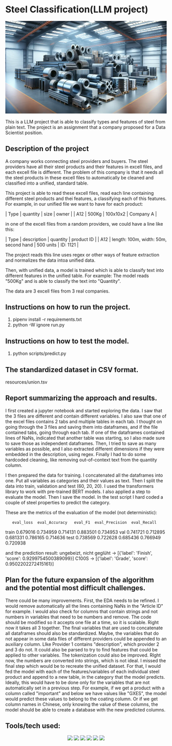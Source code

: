 # Steel Classification(LLM project)
![Drought](https://github.com/batxes/LLM_steel_classification/blob/main/steel_image.webp)

This is a LLM project that is able to classify types and features of steel from plain text. 
The project is an assignment that a company proposed for a Data Scientist position.

## Description of the project

A company works connecting steel providers and buyers. The steel providers have all their steel products and their features in excell files, and each excell file is different. The problem of this company is that it needs all the steel products in these excell files to automatically be cleaned and classified into a unified, standard table. 

This project is able to read these excell files, read each line containing different steel products and thei features, a classifying each of this features. For example, in our unified file we want to have for each product: 

| Type | quantity | size | owner |
| A12 | 500Kg | 100x10x2 | Company A |

in one of the excell files from a random providers, we could have a line like this:

| Type | description | quantity | product ID |
| A12 | length: 100m, width: 50m, second hand | 500 units | ID: 1121 |
  
The project reads this line uses regex or other ways of feature extraction and normalizes the data intoa unified data. 

Then, with unified data, a model is trained which is able to classify text into different features in the unified table. For example: The model reads "500Kg" and is able to classify the text into "Quantity".

The data are 3 excell files from 3 real companies.

## Instructions on how to run the project.
1) pipenv install -r requirements.txt
2) python -W ignore run.py

## Instructions on how to test the model.
1) python scripts/predict.py

## The standardized dataset in CSV format.
resources/union.tsv

## Report summarizing the approach and results.

I first created a jupyter notebook and started exploring the data. I saw that the 3 files are different and contain different variables. I also saw that one of the excel files contains 2 tabs and multiple tables in each tab. I thought on going through the 3 files and saving them into dataframes, and if the file contained tabs, going through each tab. If one of the dataframes contained lines of NaNs, indicated that another table was starting, so I also made sure to save those as independent dataframes.
Then, I tried to save as many variables as possible, and I also extracted different dimensions if they were embedded in the description, using regex.
Finally I had to do some hardcoded cleaning, like removing out-of-context text from the quantity column.

I then prepared the data for training. I concatenated all the dataframes into one. Put all variables as categories and their values as text. Then I split the data into train, validation and test (60, 20, 20). I used the transformers library to work with pre-trained BERT models. I also applied a step to evaluate the model. Then I save the model. In the test script I hard coded a couple of steel properties to predict the category.

These are the metrics of the evaluation of the model (not deterministic):

       eval_loss  eval_Accuracy   eval_F1  eval_Precision  eval_Recall
train   0.679016       0.734959  0.714131        0.883501     0.734953
val     0.741721       0.712895  0.681331        0.786165     0.714636
test    0.738569       0.722628  0.685436        0.766949     0.720938

and the prediction result:
ungebeizt, nicht geglüht -> [{'label': 'Finish', 'score': 0.9299754500389099}]
C100S -> [{'label': 'Grade', 'score': 0.9502202272415161}]

## Plan for the future expansion of the algorithm and the potential most difficult challenges.

There could be many improvements. First, the EDA needs to be refined. I would remove automatically all the lines containing NaNs in the "Article ID" for example. I would also check for columns that contain strings and not numbers in variables that need to be numbers and remove. The code should be modified so it accepts one file at a time, so it is scalable. Right now it takes all 3 together.
The final variables that are used to concatenate all dataframes should also be standardized. Maybe, the variables that do not appear in some data files of different providers could be appended to an auxiliary column. LIke Provider 1 contains "description", which provider 2 and 3 do not. It could also be parsed to try to find features that could be applied to other variables.
The tokenization could also be improved. RIght now, the numbers are converted into strings, which is not ideal.
I missed the final step which would be to recreate the unified dataset. For that, I would fed the model with each of the features/variables of each individual steel product and append to a new table, in the category that the model predicts. Ideally, this would have to be done only for the variables that are not automatically set in a previous step. For example, if we get a product with a column called "important" and below we have values like "GXES", the model would predict these values to belong to the coating column. Or if we get column names in Chinese, only knowing the value of these columns, the model should be able to create a database with the new predicted columns.


## Tools/tech used:

<p align="center">
    <img src="icons/MLFlow.png" width="100">
    <img src="icons/Docker.png" width="100">
    <img src="icons/prometheus.png" width="50">
    <img src="icons/grafana.png" width="100">
    <img src="icons/flask.png" width="40">
    <img src="icons/prefect.png" width="30">
</p>



